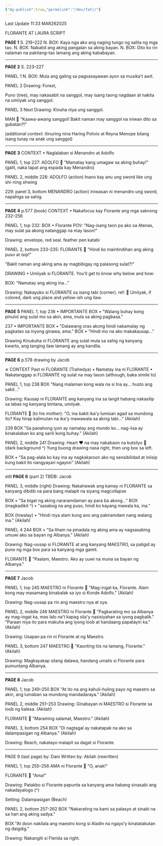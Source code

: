 ```yaml
---
{"dg-publish":true,"permalink":"/dev/fatl/"}
---
```


Last Update 11:33 MAR262025

FLORANTE AT LAURA SCRIPT

**PAGE 1**
S. 219–222
N. BOX: Kaya nga ako ang naging tungo ng salita ng mga tao. 
N. BOX: Nabatid ang aking pangalan sa aking bayan.
N. BOX: Dito ko rin nalaman na pakitang-tao lamang ang aking kababayan.

***

**PAGE 2**
S. 223–227

PANEL 1
N. BOX: Mula ang galing sa pagsasayawan ayon sa musika't awit.

PANEL 2
Drawing: Forest,

Puno (tree), may nakasabit na sanggol, may isang taong nagdaan at nakita na umiiyak ung sanggol.

PANEL 3
Next Drawing: Kinuha niya ung sanggol.

MAN 💬
"Kaawa-awang sanggol! Bakit naman may sanggol na iniwan dito sa gubatan?!"

(additional context: itinuring nina Haring Polivio at Reyna Menope bilang isang tunay na anak ung sanggol)

***

**PAGE 3**
CONTEXT
• Naglalaban si Menandro at Adolfo

PANEL 1, top
227: 
ADOLFO 💬
"Mamatay kang umagaw sa aking buhay!"
(galit, naka tapat ang espada kay Menandro)

PANEL 2, middle
228:
ADOLFO (action)
Inano kay anu ung sword
like ung shi-ning shwing

229:
panel 3, bottom
MENANDRO (action)
iniwasan ni menandro ung sword, napahiga sa sahig.

***

**PAGE 4**
p.577 (book)
CONTEXT
• Nakafocus kay Florante ang mga saknong 232–256

PANEL 1, top
232:
BOX • Florante POV:
"Nag-isang taon pa ako sa Atenas, may sulat pa akong natanggap na may lason!"

Drawing: envelope, red seal. feather pen katabi

PANEL 2, bottom
233–235:
FLORANTE 💬
"Hindi ko maintindihan ang aking puso at isip!"

"Bakit naman ang aking ama ay magbibigay ng palasong sulat?!"

DRAWING • Umiiyak si FLORANTE.
You'll get to know why below and how:

BOX:
"Namatay ang aking ina..."

Drawing: Nakayuko si FLORANTE sa isang tabi (corner).
ref: 🙇
Umiiyak, if colored, dark ung place and yellow-ish ung ilaw.

***

**PAGE 5**
PANEL 1, top
236 • IMPORTANTE
BOX • "Walang buhay kong pinulot ang sulat mo sa akin, ama, mula sa aking pagbasa."

237 • IMPORTANTE
BOX • "Dalawang oras akong hindi nakamalay ng pagkatao sa inyong ginawa, ama."
BOX • "Hindi mo na ako makakausap..."

Drawing
Kinukuha ni FLORANTE ang sulat mula sa sahig ng kanyang kwarto, ang tanging ilaw lamang ay ang kandila.

***

**PAGE 6**
p.578
drawing by Jacob

⎈ CONTEXT
Past ni FLORANTE (Trahedya)
 • Namatay ina ni FLORANTE
 • Nakatanggap si FLORANTE ng sulat na may lason (although, baka simile to)

PANEL 1, top
238
BOX "Nang malaman kong wala na si Ina ay... husto ang sakit..."

Drawing: Kausap ni FLORANTE ang kanyang ina sa langit habang nakasilip sa labas ng kanyang bintana, umiiyak.

FLORANTE 💬
(to his mother):
"O, ina bakit ika'y lumisan agad sa mundong ito? Kay hirap kalimutan na ika'y mawawala sa aking tabi..."
(Akilah)

239
BOX
"Sa panahong iyon ay namatay ang mundo ko... nag-iisa ay kinakalaban ko ang sarili kong buhay."
(Akilah)

PANEL 2, middle
241
Drawing: Heart ❤ na may nakabaon na kutsilyo 🔪 
(dark background ^)
Yung buong drawing nasa right, then ung box sa left.

BOX • "Sa pag-alala ko kay ina ay nagkakaroon ako ng sensibilidad at iniisip kung bakit ito nangyayari ngayon"
(Akilah)

***

still **PAGE 6** (part 2)
TBDB: Jacob

PANEL 3, middle (right)
Drawing: Nakahawak ang kamay ni FLORANTE sa kanyang dibdib na para bang malapit na siyang magcollapse

BOX • "Sa bigat ng aking nararamdaman ay para ba akong..."
BOX (magkadikit ^) • "sasabog na ang puso, hindi ko kayang mawala ka, ina."

BOX (hiwalay) • "Hindi niya alam kung ano ang pakiramdam nang walang ina."
(Akilah)

PANEL 4
244
BOX • "Sa liham na pinadala ng aking ama ay nagsasabing umuwi ako sa bayan ng Albanya."
(Akilah)

Drawing:
Nag-uusap si FLORANTE at ang kanyang MAESTRO, sa paligid ay puno ng mga box para sa kanyang mga gamit.

FLORANTE 💬
"Paalam, Maestro. Ako ay uuwi na muna sa bayan ng Albanya."

***

**PAGE 7**
Jacob

PANEL 1, top
245
MAESTRO ni Florante 💬
"Mag-ingat ka, Florante. Alam kong may masamang binabalak sa iyo si Konde Adolfo."
(Akilah)

Drawing:
Nag-uusap pa rin ang maestro nya at sya.

PANEL 2, middle
246
MAESTRO ni Florante 💬
"Pagkarating mo sa Albanya ay mag-ingat ka, mas lalo na't kapag sila'y nasisiyahan sa iyong pagbalik."
"Paraan niya ito para makuha ang iyong loob at handaang papatayin ka."
(Akilah)

Drawing:
Usapan pa rin ni Florante at ng Maestro.

PANEL 3, bottom
247
MAESTRO 💬
"Kaunting tiis na lamang, Florante."
(Akilah)

Drawing:
Magkayakap silang dalawa, handang umalis si Florante para pumuntang Albanya.

***

**PAGE 8**
Jacob

PANEL 1, top
249–250
BOX 
"At ito na ang kahuli-huling payo ng maestro sa akin, ang lumaban sa mundong mandadaraya."
(Akilah)

PANEL 2, middle
251–253
Drawing:
Ginabayan ni MAESTRO si Florante sa loob ng kalesa.
(Akilah)

FLORANTE 💬 
"Maraming salamat, Maestro."
(Akilah)

PANEL 3, bottom
254
BOX
"Di nagtagal ay nakatapak na ako sa dalampasigan ng Albanya."
(Akilah)

Drawing:
Beach, nakatayo malapit sa dagat si Florante.

***

PAGE 9 (last page)
by: Dani
Written by: Akilah (rewritten)

PANEL 1, top
255–256
AMA ni Florante 💬
"O, anak!"

FLORANTE 💬 
"Ama!"

Drawing:
Patakbo si Florante papunta sa kanyang ama habang sinasabi ang nakadayalogo (^)

Setting: Dalampasigan (Beach)

PANEL 2, bottom
257-262
BOX
"Nakarating na kami sa palasyo at sinabi na sa hari ang aking sadya."

BOX
"At doon nakilala ang maestro kong si Aladin na ngayo'y kinatatakutan ng daigdig."

Drawing:
Nakangiti si Flerida sa right.

